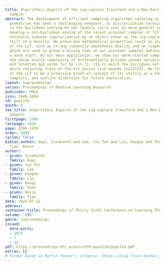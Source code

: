 ```yaml
---
title: Algorithmic Aspects of the Log-Laplace Transform and a Non-Euclidean Proximal
  Sampler
abstract: The development of efficient sampling algorithms catering to non-Euclidean
  geometries has been a challenging endeavor, as discretization techniques which succeed
  in the Euclidean setting do not readily carry over to more general settings. We
  develop a non-Euclidean analog of the recent proximal sampler of [LST21], which
  naturally induces regularization by an object known as the log-Laplace transform
  (LLT) of a density. We prove new mathematical properties (with an algorithmic flavor)
  of the LLT, such as strong convexity-smoothness duality and an isoperimetric inequality,
  which are used to prove a mixing time on our proximal sampler matching [LST21] under
  a warm start. As our main application, we show our warm-started sampler improves
  the value oracle complexity of differentially private convex optimization in $\ell_p$
  and Schatten-$p$ norms for $p \in [1, 2]$ to match the Euclidean setting [GLL22],
  while retaining state-of-the-art excess risk bounds [GLLST23]. We find our investigation
  of the LLT to be a promising proof-of-concept of its utility as a tool for designing
  samplers, and outline directions for future exploration.
layout: inproceedings
series: Proceedings of Machine Learning Research
publisher: PMLR
issn: 2640-3498
id: gopi23a
month: 0
tex_title: Algorithmic Aspects of the Log-Laplace Transform and a Non-Euclidean Proximal
  Sampler
firstpage: 2399
lastpage: 2439
page: 2399-2439
order: 2399
cycles: false
bibtex_author: Gopi, Sivakanth and Lee, Yin Tat and Liu, Daogao and Shen, Ruoqi and
  Tian, Kevin
author:
- given: Sivakanth
  family: Gopi
- given: Yin Tat
  family: Lee
- given: Daogao
  family: Liu
- given: Ruoqi
  family: Shen
- given: Kevin
  family: Tian
date: 2023-07-12
address: 
container-title: Proceedings of Thirty Sixth Conference on Learning Theory
volume: '195'
genre: inproceedings
issued:
  date-parts:
  - 2023
  - 7
  - 12
pdf: https://proceedings.mlr.press/v195/gopi23a/gopi23a.pdf
extras: []
# Format based on Martin Fenner's citeproc: https://blog.front-matter.io/posts/citeproc-yaml-for-bibliographies/
---
```

